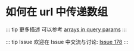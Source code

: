 # 如何在 url 中传递数组

::: tip 更多描述 
 可以参考 [arrays in query params](https://medium.com/raml-api/arrays-in-query-params-33189628fa68) 
:::

::: tip Issue 
 欢迎在 Issue 中交流与讨论: [Issue 178](https://github.com/shfshanyue/Daily-Question/issues/178) 
:::



